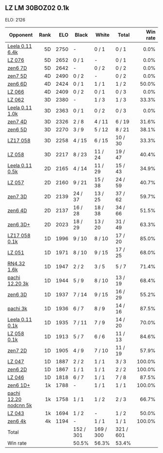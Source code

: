 ## LZ LM 30BOZ02 0.1k ##

ELO: 2126

Opponent | Rank | ELO | Black | White | Total | Win rate
---------|-----:|----:|-------|-------|-------|-------:
[Leela 0.11 6.4k](Leela%200.11%206.4k.md) | 5D | 2750 | - | 0 / 1 | 0 / 1 | 0.0%
[LZ 076](LZ%20076.md) | 5D | 2652 | 0 / 1 | - | 0 / 1 | 0.0%
[zen6 7D](zen6%207D.md) | 5D | 2642 | - | 0 / 2 | 0 / 2 | 0.0%
[zen7 5D](zen7%205D.md) | 4D | 2490 | 0 / 2 | - | 0 / 2 | 0.0%
[zen6 6D](zen6%206D.md) | 4D | 2424 | 0 / 1 | 1 / 1 | 1 / 2 | 50.0%
[LZ 066](LZ%20066.md) | 4D | 2409 | 0 / 2 | 0 / 1 | 0 / 3 | 0.0%
[LZ 062](LZ%20062.md) | 3D | 2380 | - | 1 / 3 | 1 / 3 | 33.3%
[Leela 0.11 1.0k](Leela%200.11%201.0k.md) | 3D | 2363 | 0 / 1 | 0 / 2 | 0 / 3 | 0.0%
[zen7 4D](zen7%204D.md) | 3D | 2326 | 2 / 8 | 4 / 11 | 6 / 19 | 31.6%
[zen6 5D](zen6%205D.md) | 3D | 2270 | 3 / 9 | 5 / 12 | 8 / 21 | 38.1%
[LZ17 058](LZ17%20058.md) | 3D | 2258 | 4 / 15 | 6 / 15 | 10 / 30 | 33.3%
[LZ 058](LZ%20058.md) | 3D | 2217 | 8 / 23 | 11 / 24 | 19 / 47 | 40.4%
[Leela 0.11 0.5k](Leela%200.11%200.5k.md) | 2D | 2165 | 4 / 14 | 11 / 29 | 15 / 43 | 34.9%
[LZ 057](LZ%20057.md) | 2D | 2160 | 9 / 21 | 15 / 38 | 24 / 59 | 40.7%
[zen7 3D](zen7%203D.md) | 2D | 2139 | 24 / 37 | 13 / 25 | 37 / 62 | 59.7%
[zen6 4D](zen6%204D.md) | 2D | 2137 | 16 / 28 | 18 / 38 | 34 / 66 | 51.5%
[zen6 3D+](zen6%203D+.md) | 2D | 2023 | 18 / 29 | 13 / 20 | 31 / 49 | 63.3%
[LZ17 058 0.1k](LZ17%20058%200.1k.md) | 1D | 1996 | 9 / 10 | 8 / 10 | 17 / 20 | 85.0%
[LZ 051](LZ%20051.md) | 1D | 1971 | 8 / 10 | 9 / 15 | 17 / 25 | 68.0%
[RN4.32 1.6k](RN4.32%201.6k.md) | 1D | 1947 | 2 / 2 | 3 / 5 | 5 / 7 | 71.4%
[pachi 12.20 3k](pachi%2012.20%203k.md) | 1D | 1944 | 5 / 9 | 8 / 10 | 13 / 19 | 68.4%
[zen6 3D](zen6%203D.md) | 1D | 1937 | 7 / 14 | 9 / 15 | 16 / 29 | 55.2%
[pachi 3k](pachi%203k.md) | 1D | 1936 | 6 / 7 | 8 / 9 | 14 / 16 | 87.5%
[Leela 0.11 0.1k](Leela%200.11%200.1k.md) | 1D | 1935 | 7 / 11 | 7 / 9 | 14 / 20 | 70.0%
[LZ 058 0.1k](LZ%20058%200.1k.md) | 1D | 1913 | 5 / 7 | 6 / 6 | 11 / 13 | 84.6%
[zen7 2D](zen7%202D.md) | 1D | 1905 | 4 / 9 | 7 / 10 | 11 / 19 | 57.9%
[LZ 047](LZ%20047.md) | 1D | 1887 | 2 / 2 | 1 / 1 | 3 / 3 | 100.0%
[zen6 2D](zen6%202D.md) | 1D | 1867 | 1 / 1 | 1 / 1 | 2 / 2 | 100.0%
[LZ 046](LZ%20046.md) | 1D | 1818 | 6 / 7 | 1 / 1 | 7 / 8 | 87.5%
[zen6 1D+](zen6%201D+.md) | 1k | 1788 | - | 1 / 1 | 1 / 1 | 100.0%
[pachi 12.20 nodcnn 5k](pachi%2012.20%20nodcnn%205k.md) | 1k | 1758 | 1 / 1 | 1 / 2 | 2 / 3 | 66.7%
[LZ 043](LZ%20043.md) | 1k | 1694 | 1 / 2 | - | 1 / 2 | 50.0%
[zen6 4k](zen6%204k.md) | 4k | 1194 | - | 1 / 1 | 1 / 1 | 100.0%
Total | | | 152 / 301 | 169 / 300 | 321 / 601 | 
Win rate| | | 50.5% | 56.3% | 53.4% | 
